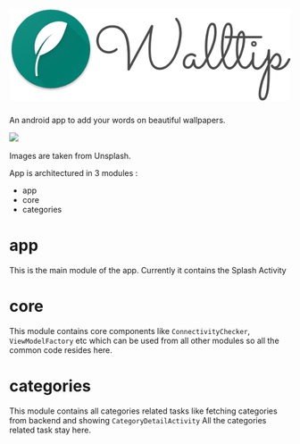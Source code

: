 # <img src="./walltip.png">
An android app to add your words on beautiful wallpapers.

<img src="https://dl.dropboxusercontent.com/s/a3j5mntrl8e8gs4/Artboa.png" width="500">

Images are taken from Unsplash.

App is architectured in 3 modules :

- app
- core
- categories

# app 
This is the main module of the app. Currently it contains the Splash Activity

# core
This module contains core components like `ConnectivityChecker`, `ViewModelFactory` etc which can be used from all other 
modules so all the common code resides here.

# categories
This module contains all categories related tasks like fetching categories from backend and showing `CategoryDetailActivity` 
All the categories related task stay here.
 
